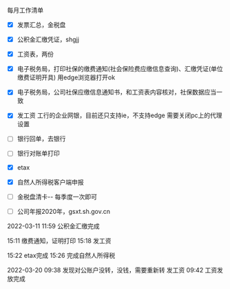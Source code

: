 每月工作清单
- [x] 发票汇总，金税盘
- [x]  公积金汇缴凭证，shgjj
- [x] 工资表，两份
- [x] 电子税务局，打印社保的缴费通知(社会保险费应缴信息查询)、汇缴凭证(单位缴费证明开具)
	用edge浏览器打开ok
- [x] 电子税务局，公司社保应缴信息通知书，和工资表内容核对，社保数据应当一致
- [x] 发工资
	工行的企业网银，目前还只支持ie，不支持edge
	需要关闭pc上的代理设置
- [ ] 银行回单，去银行
- [ ] 银行对账单打印
- [x] etax
- [x] 自然人所得税客户端申报
- [ ] 金税盘清卡-- 每季度一次即可
- [ ] 公司年报2020年，gsxt.sh.gov.cn


2022-03-11
11:59 公积金汇缴完成

15:11 缴费通知，证明打印
15:18 发工资

15:22 etax完成
15:26 完成自然人所得税

2022-03-20
09:38 发现对公账户没转，没钱，需要重新转
	发工资
09:42 工资发放完成